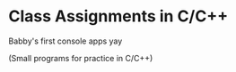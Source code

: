 # Class Assignments in C/C++
Babby's first console apps yay
 
 (Small programs for practice in C/C++)
